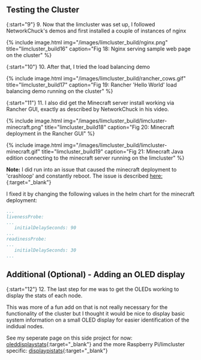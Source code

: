 ## Testing  the Cluster

{:start="9"}
9. Now that the limcluster was set up, I followed NetworkChuck's demos and first installed a couple of instances of nginx

{% include image.html
            img="/images/limcluster_build/nginx.png"
            title="limcluster_build16"
            caption="Fig 18: Nginx serving sample web page on the cluster" %}

{:start="10"}
10. After that, I tried the load balancing demo

{% include image.html
            img="/images/limcluster_build/rancher_cows.gif"
            title="limcluster_build17"
            caption="Fig 19: Rancher 'Hello World' load balancing demo running on the cluster" %}

{:start="11"}
11. I also did get the Minecraft server install working via Rancher GUI, exactly as described by NetworkChuck in his video.

{% include image.html
            img="/images/limcluster_build/limcluster-minecraft.png"
            title="limcluster_build18"
            caption="Fig 20: Minecraft deployment in the Rancher GUI" %}

{% include image.html
            img="/images/limcluster_build/limcluster-minecraft.gif"
            title="limcluster_build19"
            caption="Fig 21: Minecraft Java edition connecting to the minecraft server running on the limcluster" %}

**Note:** I did run into an issue that caused the minecraft deployment to 'crashloop' and constantly reboot. The issue is described [here:](https://stackoverflow.com/questions/58331710/launching-helm-chart-stable-minecraft-on-kubernetes-1-14-on-eks-fails-liveness-p){:target="_blank"}

I fixed it by changing the following values in the helm chart for the minecraft deployment:
```yaml
...
livenessProbe:
...
   initialDelaySeconds: 90
...
readinessProbe:
...
   initialDelaySeconds: 30
...
```

## Additional (Optional) - Adding an OLED display
{:start="12"}
12. The last step for me was to get the OLEDs working to display the stats of each node.

This was more of a fun add on that is not really necessary for the functionality of the cluster but I thought it would be nice to display basic system information on a small OLED display for easier identification of the indidual nodes.

See my seperate page on this side project for now: [oleddisplaystats](https://oleddisplaystats.loonix.ca/){:target="_blank"} and the more Raspberry Pi/limcluster specific: [displaypistats](https://displaypistats.loonix.ca/){:target="_blank"}

